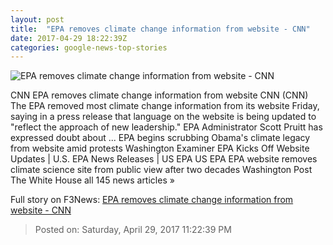 ```yaml
---
layout: post
title:  "EPA removes climate change information from website - CNN"
date: 2017-04-29 18:22:39Z
categories: google-news-top-stories
---
```


![EPA removes climate change information from website - CNN](http://i2.cdn.cnn.com/cnnnext/dam/assets/170429113904-04-climate-march-washington-0429-super-tease.jpg)

CNN EPA removes climate change information from website CNN (CNN) The EPA removed most climate change information from its website Friday, saying in a press release that language on the website is being updated to "reflect the approach of new leadership." EPA Administrator Scott Pruitt has expressed doubt about ... EPA begins scrubbing Obama's climate legacy from website amid protests Washington Examiner EPA Kicks Off Website Updates | U.S. EPA News Releases | US EPA US EPA EPA website removes climate science site from public view after two decades Washington Post The White House all 145 news articles »


Full story on F3News: [EPA removes climate change information from website - CNN](http://www.f3nws.com/n/CrdsUC)

> Posted on: Saturday, April 29, 2017 11:22:39 PM
